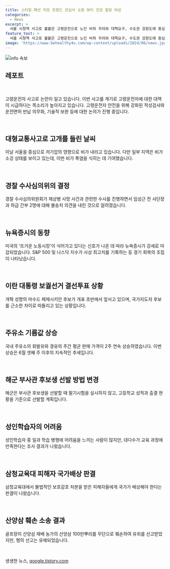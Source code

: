 ```yaml
---
title: 스타일 패션 미모 트렌드 관심사 쇼핑 뷰티 건강 힐링 여성
categories:
  - News
excerpt: >
  서울 시청역 사고로 불붙은 고령운전으로 노인 비하 우려와 대책요구, 수도권 강원도에 중심 비, 미국증시 최고치 마감으로 9월 금리인하 기대↑, 이란 대선결선에서 페제시키안 후보 70세 앞서, 2주연속 상승하는 국내 주유소 기름값, 부사관 후보생 필기시험 폐지 등, 늦깎이 대학생의 학습어려움과 인력수급난, 삼청교육대 보호감호 피해자 국가배상, 산양삼 100만뿌리 훼손 골프장 유죄 판결 등의 다양한 이슈 속에서 사회적 관심을 끄는 주요 뉴스에 대해 다루었습니다.
feature_text: >
  서울 시청역 사고로 불붙은 고령운전으로 노인 비하 우려와 대책요구, 수도권 강원도에 중심 비, 미국증시 최고치 마감으로 9월 금리인하 기대↑, 이란 대선결선에서 페제시키안 후보 70세 앞서, 2주연속 상승하는 국내 주유소 기름값, 부사관 후보생 필기시험 폐지 등, 늦깎이 대학생의 학습어려움과 인력수급난, 삼청교육대 보호감호 피해자 국가배상, 산양삼 100만뿌리 훼손 골프장 유죄 판결 등의 다양한 이슈 속에서 사회적 관심을 끄는 주요 뉴스에 대해 다루었습니다.
image: 'https://www.behealthy4u.com/wp-content/uploads/2024/06/news.jpg'
---
```


<p><img src="https://www.behealthy4u.com/wp-content/uploads/2024/06/news.jpg" alt="info 속보" /></p>

<h2 data-ke-size="size26">레포트</h2>

<p data-ke-size="size16">&nbsp;</p>

<p data-ke-size="size16">고령운전자 사고로 논란이 일고 있습니다. 이번 사고를 계기로 고령운전자에 대한 대책이 시급하다는 목소리가 높아지고 있습니다. 고령운전자 안전을 위해 강화된 적성검사와 운전면허 반납 의무화, 기술적 보완 등에 대한 논의가 진행 중입니다.</p>

<p data-ke-size="size16">&nbsp;</p>

<h2 data-ke-size="size26">대형교통사고로 고개를 들린 날씨</h2>

<p data-ke-size="size16">이날 서울을 중심으로 저기압의 영향으로 비가 내리고 있습니다. 다만 일부 지역은 비가 소강 상태를 보이고 있는데, 이번 비가 폭염을 식히는 데 기여했습니다.</p>

<p data-ke-size="size16">&nbsp;</p>

<h2 data-ke-size="size26">경찰 수사심의위의 결정</h2>

<p data-ke-size="size16">경찰 수사심의위원회가 채상병 사망 사건과 관련한 수사를 진행하면서 임성근 전 사단장과 하급 간부 2명에 대해 불송치 의견을 내린 것으로 알려졌습니다.</p>

<p data-ke-size="size16">&nbsp;</p>

<h2 data-ke-size="size26">뉴욕증시의 동향</h2>

<p data-ke-size="size16">미국의 '뜨거운 노동시장'이 식어가고 있다는 신호가 나온 데 따라 뉴욕증시가 강세로 마감되었습니다. S&P 500 및 나스닥 지수가 사상 최고치를 기록하는 등 경기 회복의 조짐이 나타났습니다.</p>

<p data-ke-size="size16">&nbsp;</p>

<h2 data-ke-size="size26">이란 대통령 보궐선거 결선투표 상황</h2>

<p data-ke-size="size16">개혁 성향의 마수드 페제시키안 후보가 개표 초반에서 앞서고 있으며, 국가지도자 후보를 근소한 차이로 따돌리고 있는 상황입니다.</p>

<p data-ke-size="size16">&nbsp;</p>

<h2 data-ke-size="size26">주유소 기름값 상승</h2>

<p data-ke-size="size16">국내 주유소의 휘발유와 경유의 주간 평균 판매 가격이 2주 연속 상승하였습니다. 이번 상승은 6월 셋째 주 이후의 지속적인 추세입니다.</p>

<p data-ke-size="size16">&nbsp;</p>

<h2 data-ke-size="size26">해군 부사관 후보생 선발 방법 변경</h2>

<p data-ke-size="size16">해군은 부사관 후보생을 선발할 때 필기시험을 실시하지 않고, 고등학교 성적과 출결 현황을 기준으로 선발할 계획입니다.</p>

<p data-ke-size="size16">&nbsp;</p>

<h2 data-ke-size="size26">성인학습자의 어려움</h2>

<p data-ke-size="size16">성인학습자 중 일과 학습 병행에 어려움을 느끼는 사람이 많지만, 대다수가 교육 과정에 만족한다는 조사 결과가 나왔습니다.</p>

<p data-ke-size="size16">&nbsp;</p>

<h2 data-ke-size="size26">삼청교육대 피해자 국가배상 판결</h2>

<p data-ke-size="size16">삼청교육대에서 불법적인 보호감호 처분을 받은 피해자들에게 국가가 배상해야 한다는 판결이 나왔습니다.</p>

<p data-ke-size="size16">&nbsp;</p>

<h2 data-ke-size="size26">산양삼 훼손 소송 결과</h2>

<p data-ke-size="size16">골프장이 산양삼 재배 농가의 산양삼 100만뿌리를 무단으로 훼손하여 유죄를 선고받았지만, 형의 선고는 유예되었습니다.</p>

<p data-ke-size="size16">&nbsp;</p>
생생한 뉴스, <a href="https://qoogle.tistory.com" rel="dofollow">qoogle.tistory.com</a>


